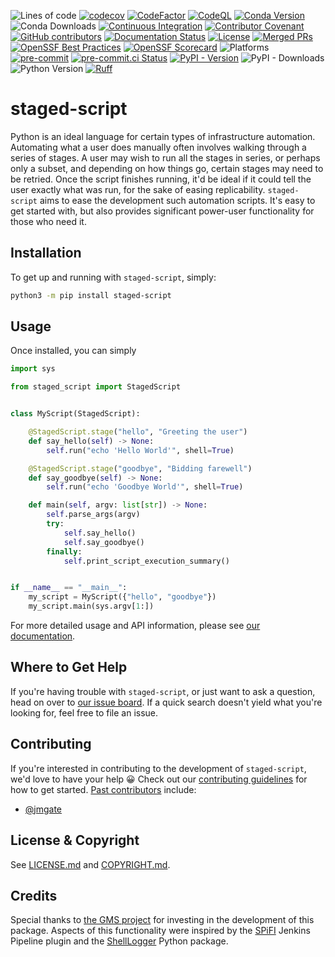 ![Lines of code](https://sloc.xyz/github/sandialabs/staged-script/?category=code)
[![codecov](https://codecov.io/gh/sandialabs/staged-script/branch/master/graph/badge.svg?token=FmDStZ6FVR)](https://codecov.io/gh/sandialabs/staged-script)
[![CodeFactor](https://www.codefactor.io/repository/github/sandialabs/staged-script/badge/master)](https://www.codefactor.io/repository/github/sandialabs/staged-script/overview/master)
[![CodeQL](https://github.com/sandialabs/staged-script/actions/workflows/github-code-scanning/codeql/badge.svg)](https://github.com/sandialabs/staged-script/actions/workflows/github-code-scanning/codeql)
[![Conda Version](https://img.shields.io/conda/v/conda-forge/staged-script?label=conda-forge)](https://anaconda.org/conda-forge/staged-script)
![Conda Downloads](https://img.shields.io/conda/d/conda-forge/staged-script?label=conda-forge%20downloads)
[![Continuous Integration](https://github.com/sandialabs/staged-script/actions/workflows/continuous-integration.yml/badge.svg)](https://github.com/sandialabs/staged-script/actions/workflows/continuous-integration.yml)
[![Contributor Covenant](https://img.shields.io/badge/Contributor%20Covenant-2.1-4baaaa.svg)](CODE_OF_CONDUCT.md)
[![GitHub contributors](https://img.shields.io/github/contributors/sandialabs/staged-script.svg)](https://github.com/sandialabs/staged-script/graphs/contributors)
[![Documentation Status](https://readthedocs.org/projects/staged-script/badge/?version=latest)](https://staged-script.readthedocs.io/en/latest/?badge=latest)
[![License](https://anaconda.org/conda-forge/staged-script/badges/license.svg)](LICENSE.md)
[![Merged PRs](https://img.shields.io/github/issues-pr-closed-raw/sandialabs/staged-script.svg?label=merged+PRs)](https://github.com/sandialabs/staged-script/pulls?q=is:pr+is:merged)
[![OpenSSF Best Practices](https://bestpractices.coreinfrastructure.org/projects/8864/badge)](https://bestpractices.coreinfrastructure.org/projects/8864)
[![OpenSSF Scorecard](https://api.securityscorecards.dev/projects/github.com/sandialabs/staged-script/badge)](https://securityscorecards.dev/viewer/?uri=github.com/sandialabs/staged-script)
![Platforms](https://anaconda.org/conda-forge/staged-script/badges/platforms.svg)
[![pre-commit](https://img.shields.io/badge/pre--commit-enabled-brightgreen?logo=pre-commit)](https://github.com/pre-commit/pre-commit)
[![pre-commit.ci Status](https://results.pre-commit.ci/badge/github/sandialabs/staged-script/master.svg)](https://results.pre-commit.ci/latest/github/sandialabs/staged-script/master)
[![PyPI - Version](https://img.shields.io/pypi/v/staged-script?label=PyPI)](https://pypi.org/project/staged-script/)
![PyPI - Downloads](https://img.shields.io/pypi/dm/staged-script?label=PyPI%20downloads)
![Python Version](https://img.shields.io/badge/Python-3.9|3.10|3.11|3.12-blue.svg)
[![Ruff](https://img.shields.io/endpoint?url=https://raw.githubusercontent.com/astral-sh/ruff/main/assets/badge/v2.json)](https://github.com/astral-sh/ruff)

# staged-script

Python is an ideal language for certain types of infrastructure automation.
Automating what a user does manually often involves walking through a series of
stages.  A user may wish to run all the stages in series, or perhaps only a
subset, and depending on how things go, certain stages may need to be retried.
Once the script finishes running, it'd be ideal if it could tell the user
exactly what was run, for the sake of easing replicability.  `staged-script`
aims to ease the development such automation scripts.  It's easy to get started
with, but also provides significant power-user functionality for those who need
it.

## Installation

To get up and running with `staged-script`, simply:
```bash
python3 -m pip install staged-script
```

## Usage

Once installed, you can simply
```python
import sys

from staged_script import StagedScript


class MyScript(StagedScript):

    @StagedScript.stage("hello", "Greeting the user")
    def say_hello(self) -> None:
        self.run("echo 'Hello World'", shell=True)

    @StagedScript.stage("goodbye", "Bidding farewell")
    def say_goodbye(self) -> None:
        self.run("echo 'Goodbye World'", shell=True)

    def main(self, argv: list[str]) -> None:
        self.parse_args(argv)
        try:
            self.say_hello()
            self.say_goodbye()
        finally:
            self.print_script_execution_summary()


if __name__ == "__main__":
    my_script = MyScript({"hello", "goodbye"})
    my_script.main(sys.argv[1:])
```

For more detailed usage and API information, please see
[our documentation][docs].

[docs]: https://staged-script.readthedocs.io

## Where to Get Help

If you're having trouble with `staged-script`, or just want to ask a question,
head on over to [our issue board][issues].  If a quick search doesn't yield
what you're looking for, feel free to file an issue.

[issues]: https://github.com/sandialabs/staged-script/issues

## Contributing

If you're interested in contributing to the development of `staged-script`,
we'd love to have your help :grinning:  Check out our
[contributing guidelines](CONTRIBUTING.md) for how to get started.
[Past contributors][contributors] include:
* [@jmgate](https://github.com/jmgate)

[contributors]: https://github.com/sandialabs/staged-script/graphs/contributors

## License & Copyright

See [LICENSE.md](LICENSE.md) and [COPYRIGHT.md](COPYRIGHT.md).

## Credits

Special thanks to [the GMS project][gms] for investing in the development of
this package.  Aspects of this functionality were inspired by the
[SPiFI][spifi] Jenkins Pipeline plugin and the [ShellLogger][shelllogger]
Python package.

[gms]: https://github.com/SNL-GMS/GMS-PI25
[spifi]: https://github.com/sandialabs/SPiFI
[shelllogger]: https://github.com/sandialabs/shell-logger
